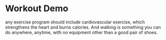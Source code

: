 # Workout Demo 
 any exercise program should include cardiovascular exercise, which strengthens the heart and burns calories.
 And walking is something you can do anywhere, anytime, with no equipment other than a good pair of shoes.
